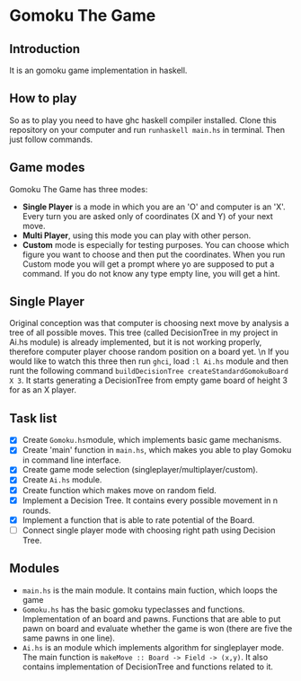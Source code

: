 # Gomoku The Game

## Introduction
 It is an gomoku game implementation in haskell.

## How to play
 So as to play you need to have ghc haskell compiler installed. Clone this repository on your computer and run `runhaskell main.hs` in terminal. Then just follow commands.

## Game modes
 Gomoku The Game has three modes:
 - **Single Player** is a mode in which you are an 'O' and computer is an 'X'. Every turn you are asked only of coordinates (X and Y) of your next move.
 - **Multi Player**, using this mode you can play with other person.
 - **Custom** mode is especially for testing purposes. You can choose which figure you want to choose and then put the coordinates. When you run Custom mode you will get a prompt where yo are supposed to put a command. If you do not know any type empty line, you will get a hint.

## Single Player
 Original conception was that computer is choosing next move by analysis a tree of all possible moves. This tree (called DecisionTree in my project in Ai.hs module) is already implemented, but it is not working properly, therefore computer player choose random position on a board yet.
 \n If you would like to watch this three then run `ghci`, load `:l Ai.hs` module and then runt the following command `buildDecisionTree createStandardGomokuBoard X 3`. It starts generating a DecisionTree from empty game board of height 3 for as an X player.

## Task list
- [x] Create `Gomoku.hs`module, which implements basic game mechanisms.
- [x] Create 'main' function in `main.hs`, which makes you able to play Gomoku in command line interface.
- [x] Create game mode selection (singleplayer/multiplayer/custom).
- [x] Create `Ai.hs` module.
- [x] Create function which makes move on random field.
- [x] Implement a Decision Tree. It contains every possible movement in n rounds.
- [x] Implement a function that is able to rate potential of the Board.  
- [ ] Connect single player mode with choosing right path using Decision Tree.

## Modules
- `main.hs` is the main module. It contains main fuction, which loops the game
- `Gomoku.hs` has the basic gomoku typeclasses and functions. Implementation of an board and pawns. Functions that are able to put pawn on board and evaluate whether the game is won (there are five the same pawns in one line).
- `Ai.hs` is an module which implements algorithm for singleplayer mode. The main function is `makeMove :: Board -> Field -> (x,y)`. It also contains implementation of DecisionTree and functions related to it.
